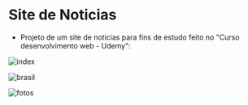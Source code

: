# Site de Noticias
- Projeto de um site de noticias para fins de estudo feito no "Curso desenvolvimento web - Udemy":

![index](https://user-images.githubusercontent.com/88755473/132081509-02e707a8-e9e1-436a-8117-cf92767cfd52.png)

![brasil](https://user-images.githubusercontent.com/88755473/132081515-30a2bfdc-c117-41ba-90bd-db1ac1588077.png)

![fotos](https://user-images.githubusercontent.com/88755473/132081518-f7f8da7d-8cb0-4282-b0b8-914550ab6337.png)


